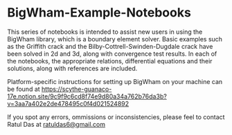 # BigWham-Example-Notebooks

This series of notebooks is intended to assist new users in using the BigWham library, which is a boundary element solver. Basic examples such as the Griffith crack and the Bilby-Cottrell-Swinden-Dugdale crack have been solved in 2d and 3d, along with convergence test results. In each of the notebooks, the appropriate relations, differential equations and their solutions, along with references are included.

Platform-specific instructions for setting up BigWham on your machine can be found at https://scythe-guanaco-17e.notion.site/9c9f9c6cd8f74e9d80a34a762b76da3b?v=3aa7a402e2de478495c0f4d021524892

If you spot any errors, ommissions or inconsistencies, please feel to contact Ratul Das at ratuldas6@gmail.com